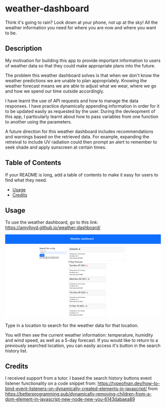 # weather-dashboard
Think it's going to rain? Look down at your phone, not up at the sky! All the weather information you need for where you are now and where you want to be. 

## Description

My motivation for building this app to provide important information to users of weather data so that they could make appropriate plans into the future. 

The problem this weather dashboard solves is that when we don't know the weather predictions we are unable to plan appropriately. Knowing the weather forecast means we are able to adjust what we wear, where we go and how we spend our time outside accordingly.

I have learnt the use of API requests and how to manage the data responses. I have practice dynamically appending information in order for it to be updated easily as requested by the user. During the devleopment of this app, I particularly learnt about how to pass variables from one function to another using the parameters. 

A future direction for this weather dashboard includes recommendations and warnings based on the retrieved data. For example, expanding the retreival to include UV radiation could then prompt an alert to remember to seek shade and apply sunscreen at certain times. 

## Table of Contents

If your README is long, add a table of contents to make it easy for users to find what they need.

- [Usage](#usage)
- [Credits](#credits)

## Usage

To use the weather dashboard, go to this link: https://amylloyd.github.io/weather-dashboard/ 

![weather-dashboard](assets/weather-dashboard-homepage.PNG)

Type in a location to search for the weather data for that location.

You will then see the current weather information: temperature, humidity and wind speed, as well as a 5-day forecast. If you would like to return to a previously searched location, you can easily access it's button in the search history list. 

## Credits

I received support from a tutor.
I based the search history buttons event listener functionality on a code snippet from: https://typeofnan.dev/how-to-bind-event-listeners-on-dynamically-created-elements-in-javascript/ from https://betterprogramming.pub/dynamically-removing-children-from-a-dom-element-in-javascript-new-node-new-you-6143dabaea89

